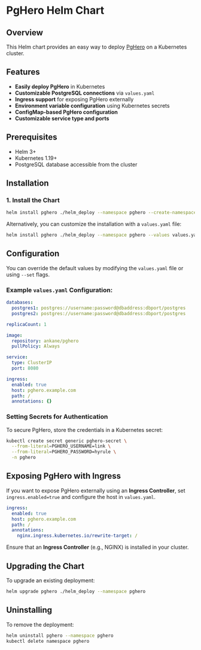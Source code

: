# PgHero Helm Chart

## Overview
This Helm chart provides an easy way to deploy [PgHero](https://github.com/ankane/pghero) on a Kubernetes cluster. 

## Features
- **Easily deploy PgHero** in Kubernetes
- **Customizable PostgreSQL connections** via `values.yaml`
- **Ingress support** for exposing PgHero externally
- **Environment variable configuration** using Kubernetes secrets
- **ConfigMap-based PgHero configuration**
- **Customizable service type and ports**

## Prerequisites
- Helm 3+
- Kubernetes 1.19+
- PostgreSQL database accessible from the cluster

## Installation

### **1. Install the Chart**
```sh
helm install pghero ./helm_deploy --namespace pghero --create-namespace
```

Alternatively, you can customize the installation with a `values.yaml` file:
```sh
helm install pghero ./helm_deploy --namespace pghero --values values.yaml
```

## Configuration
You can override the default values by modifying the `values.yaml` file or using `--set` flags.

### **Example `values.yaml` Configuration:**
```yaml
databases:
  postgres1: postgres://username:password@dbaddress:dbport/postgres
  postgres2: postgres://username:password@dbaddress:dbport/postgres

replicaCount: 1

image:
  repository: ankane/pghero
  pullPolicy: Always

service:
  type: ClusterIP
  port: 8080

ingress:
  enabled: true
  host: pghero.example.com
  path: /
  annotations: {}
```

### **Setting Secrets for Authentication**
To secure PgHero, store the credentials in a Kubernetes secret:
```sh
kubectl create secret generic pghero-secret \
  --from-literal=PGHERO_USERNAME=link \
  --from-literal=PGHERO_PASSWORD=hyrule \
  -n pghero
```

## Exposing PgHero with Ingress
If you want to expose PgHero externally using an **Ingress Controller**, set `ingress.enabled=true` and configure the host in `values.yaml`.

```yaml
ingress:
  enabled: true
  host: pghero.example.com
  path: /
  annotations:
    nginx.ingress.kubernetes.io/rewrite-target: /
```

Ensure that an **Ingress Controller** (e.g., NGINX) is installed in your cluster.

## Upgrading the Chart
To upgrade an existing deployment:
```sh
helm upgrade pghero ./helm_deploy --namespace pghero
```

## Uninstalling
To remove the deployment:
```sh
helm uninstall pghero --namespace pghero
kubectl delete namespace pghero
```